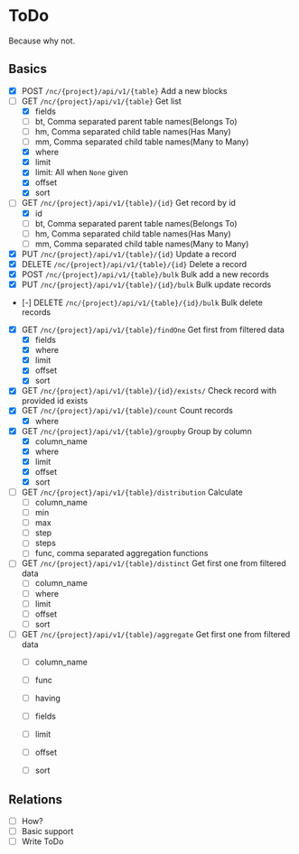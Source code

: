 # ToDo

Because why not.

## Basics

- [x] POST `/nc/{project}/api/v1/{table}` Add a new blocks
- [ ] GET `/nc/{project}/api/v1/{table}` Get list
	- [x] fields
	- [ ] bt, Comma separated parent table names(Belongs To)
	- [ ] hm, Comma separated child table names(Has Many)
	- [ ] mm, Comma separated child table names(Many to Many)
	- [x] where
	- [x] limit
	- [x] limit: All when `None` given
	- [x] offset
	- [x] sort
- [ ] GET `/nc/{project}/api/v1/{table}/{id}` Get record by id
	- [x] id
	- [ ] bt, Comma separated parent table names(Belongs To)
	- [ ] hm, Comma separated child table names(Has Many)
	- [ ] mm, Comma separated child table names(Many to Many)
- [x] PUT `/nc/{project}/api/v1/{table}/{id}` Update a record
- [x] DELETE `/nc/{project}/api/v1/{table}/{id}` Delete a record
- [x] POST `/nc/{project}/api/v1/{table}/bulk` Bulk add a new records
- [x] PUT `/nc/{project}/api/v1/{table}/{id}/bulk` Bulk update records
- [-] DELETE `/nc/{project}/api/v1/{table}/{id}/bulk` Bulk delete records
- [x] GET `/nc/{project}/api/v1/{table}/findOne` Get first from filtered data
	- [x] fields
	- [x] where
	- [x] limit
	- [x] offset
	- [x] sort
- [x] GET `/nc/{project}/api/v1/{table}/{id}/exists/` Check record with provided id exists
- [x] GET `/nc/{project}/api/v1/{table}/count` Count records
	- [x] where
- [x] GET `/nc/{project}/api/v1/{table}/groupby` Group by column
	- [x] column_name
	- [x] where
	- [x] limit
	- [x] offset
	- [x] sort
- [ ] GET `/nc/{project}/api/v1/{table}/distribution` Calculate
	- [ ] column_name
	- [ ] min
	- [ ] max
	- [ ] step
	- [ ] steps
	- [ ] func, comma separated aggregation functions
- [ ] GET `/nc/{project}/api/v1/{table}/distinct` Get first one from filtered data
	- [ ] column_name
	- [ ] where
	- [ ] limit
	- [ ] offset
	- [ ] sort
- [ ] GET `/nc/{project}/api/v1/{table}/aggregate` Get first one from filtered data
	- [ ] column_name
	- [ ] func
	- [ ] having
	- [ ] fields
	- [ ] limit
	- [ ] offset
	- [ ] sort


## Relations

- [ ] How?
- [ ] Basic support
- [ ] Write ToDo
